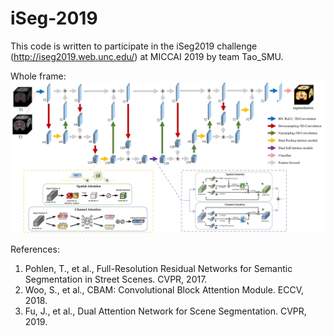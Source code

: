 **iSeg-2019**
===================================
This code is written to participate in the iSeg2019 challenge (http://iseg2019.web.unc.edu/) at MICCAI 2019 by team Tao_SMU.

Whole frame:
![](https://github.com/TaoZhong11/Attention-guided-Full-resolution-Network-for-iSeg-2019-challenge/blob/master/architecture.jpg)

References:
1.	Pohlen, T., et al., Full-Resolution Residual Networks for Semantic Segmentation in Street Scenes. CVPR, 2017.
2.	Woo, S., et al., CBAM: Convolutional Block Attention Module. ECCV, 2018.
3.	Fu, J., et al., Dual Attention Network for Scene Segmentation. CVPR, 2019.
